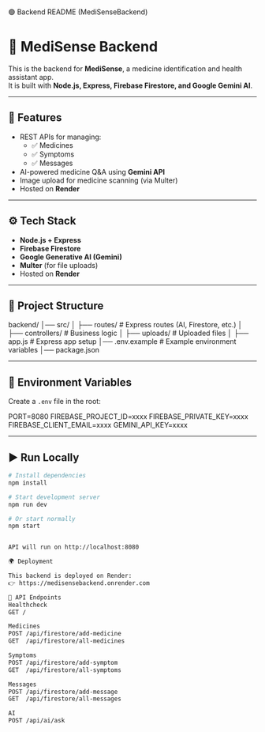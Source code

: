 🟢 Backend README (MediSenseBackend)
# 🧠 MediSense Backend

This is the backend for **MediSense**, a medicine identification and health assistant app.  
It is built with **Node.js, Express, Firebase Firestore, and Google Gemini AI**.

---

## 🚀 Features
- REST APIs for managing:
  - ✅ Medicines
  - ✅ Symptoms
  - ✅ Messages
- AI-powered medicine Q&A using **Gemini API**
- Image upload for medicine scanning (via Multer)
- Hosted on **Render**

---

## ⚙️ Tech Stack
- **Node.js + Express**
- **Firebase Firestore**
- **Google Generative AI (Gemini)**
- **Multer** (for file uploads)
- Hosted on **Render**

---

## 📂 Project Structure


backend/
│── src/
│ ├── routes/ # Express routes (AI, Firestore, etc.)
│ ├── controllers/ # Business logic
│ ├── uploads/ # Uploaded files
│ ├── app.js # Express app setup
│── .env.example # Example environment variables
│── package.json


---

## 🔑 Environment Variables
Create a `.env` file in the root:



PORT=8080
FIREBASE_PROJECT_ID=xxxx
FIREBASE_PRIVATE_KEY=xxxx
FIREBASE_CLIENT_EMAIL=xxxx
GEMINI_API_KEY=xxxx


---

## ▶️ Run Locally
```bash
# Install dependencies
npm install

# Start development server
npm run dev

# Or start normally
npm start


API will run on http://localhost:8080

🌍 Deployment

This backend is deployed on Render:
👉 https://medisensebackend.onrender.com

📌 API Endpoints
Healthcheck
GET /

Medicines
POST /api/firestore/add-medicine
GET  /api/firestore/all-medicines

Symptoms
POST /api/firestore/add-symptom
GET  /api/firestore/all-symptoms

Messages
POST /api/firestore/add-message
GET  /api/firestore/all-messages

AI
POST /api/ai/ask
